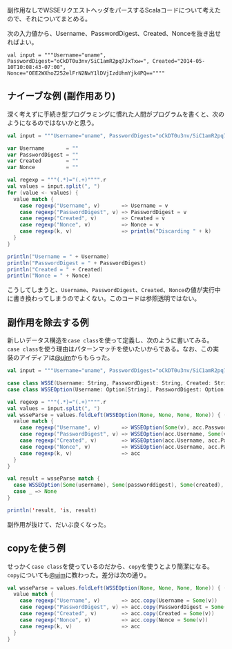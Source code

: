 副作用なしでWSSEリクエストヘッダをパースするScalaコードについて考えたので、それについてまとめる。

次の入力値から、Username、PasswordDigest、Created、Nonceを抜き出せればよい。

```
val input = """Username="uname", PasswordDigest="oCkDT0u3nv/SiC1amR2pq7JxTxw=", Created="2014-05-10T10:08:43-07:00", Nonce="OEE2WXhoZ252elFrN2NwY1lDVjIzdUhmYjk4PQ==""""
```

## ナイーブな例 (副作用あり)

深く考えずに手続き型プログラミングに慣れた人間がプログラムを書くと、次のようになるのではないかと思う。

```scala
val input = """Username="uname", PasswordDigest="oCkDT0u3nv/SiC1amR2pq7JxTxw=", Created="2014-05-10T10:08:43-07:00", Nonce="OEE2WXhoZ252elFrN2NwY1lDVjIzdUhmYjk4PQ==""""

var Username       = ""
var PasswordDigest = ""
var Created        = ""
var Nonce          = ""

val regexp = """(.*)="(.+)"""".r
val values = input.split(", ")
for (value <- values) {
  value match {
    case regexp("Username", v)       => Username = v
    case regexp("PasswordDigest", v) => PasswordDigest = v
    case regexp("Created", v)        => Created = v
    case regexp("Nonce", v)          => Nonce = v
    case regexp(k, v)                => println("Discarding " + k)
  }
}

println("Username = " + Username)
println("PasswordDigest = " + PasswordDigest)
println("Created = " + Created)
println("Nonce = " + Nonce)
```

こうしてしまうと、`Username`、`PasswordDigest`、`Created`、`Nonce`の値が実行中に書き換わってしまうのでよくない。このコードは参照透明ではない。

## 副作用を除去する例

新しいデータス構造を`case class`を使って定義し、次のように書いてみる。`case class`を使う理由はパターンマッチを使いたいからである。なお、この実装のアイディアは[@ujm](https://twitter.com/ujm)からもらった。

```scala
val input = """Username="uname", PasswordDigest="oCkDT0u3nv/SiC1amR2pq7JxTxw=", Created="2014-05-10T10:08:43-07:00", Nonce="OEE2WXhoZ252elFrN2NwY1lDVjIzdUhmYjk4PQ==""""

case class WSSE(Username: String, PasswordDigest: String, Created: String, Nonce: String)
case class WSSEOption(Username: Option[String], PasswordDigest: Option[String], Created: Option[String], Nonce: Option[String])

val regexp = """(.*)="(.+)"""".r
val values = input.split(", ")
val wsseParse = values.foldLeft(WSSEOption(None, None, None, None)) { (acc, value) =>
  value match {
    case regexp("Username", v)       => WSSEOption(Some(v), acc.PasswordDigest, acc.Created, acc.Nonce)
    case regexp("PasswordDigest", v) => WSSEOption(acc.Username, Some(v), acc.Created, acc.Nonce)
    case regexp("Created", v)        => WSSEOption(acc.Username, acc.PasswordDigest, Some(v), acc.Nonce)
    case regexp("Nonce", v)          => WSSEOption(acc.Username, acc.PasswordDigest, acc.Created, Some(v))
    case regexp(k, v)                => acc
  }
}

val result = wsseParse match {
  case WSSEOption(Some(username), Some(passworddigest), Some(created), Some(nonce)) => Some(WSSE(username, passworddigest, created, nonce))
  case _ => None
}

println('result, 'is, result)
```

副作用が抜けて、だいぶ良くなった。

## copyを使う例

せっかく`case class`を使っているのだから、`copy`を使うとより簡潔になる。`copy`についても[@ujm](https://twitter.com/ujm)に教わった。差分は次の通り。

```scala
val wsseParse = values.foldLeft(WSSEOption(None, None, None, None)) { (acc, value) =>
  value match {
    case regexp("Username", v)       => acc.copy(Username = Some(v))
    case regexp("PasswordDigest", v) => acc.copy(PasswordDigest = Some(v))
    case regexp("Created", v)        => acc.copy(Created = Some(v))
    case regexp("Nonce", v)          => acc.copy(Nonce = Some(v))
    case regexp(k, v)                => acc
  }
}
```
